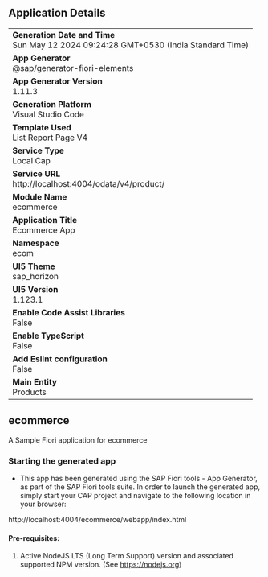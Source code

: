 ## Application Details
|               |
| ------------- |
|**Generation Date and Time**<br>Sun May 12 2024 09:24:28 GMT+0530 (India Standard Time)|
|**App Generator**<br>@sap/generator-fiori-elements|
|**App Generator Version**<br>1.11.3|
|**Generation Platform**<br>Visual Studio Code|
|**Template Used**<br>List Report Page V4|
|**Service Type**<br>Local Cap|
|**Service URL**<br>http://localhost:4004/odata/v4/product/
|**Module Name**<br>ecommerce|
|**Application Title**<br>Ecommerce App|
|**Namespace**<br>ecom|
|**UI5 Theme**<br>sap_horizon|
|**UI5 Version**<br>1.123.1|
|**Enable Code Assist Libraries**<br>False|
|**Enable TypeScript**<br>False|
|**Add Eslint configuration**<br>False|
|**Main Entity**<br>Products|

## ecommerce

A Sample Fiori application for ecommerce

### Starting the generated app

-   This app has been generated using the SAP Fiori tools - App Generator, as part of the SAP Fiori tools suite.  In order to launch the generated app, simply start your CAP project and navigate to the following location in your browser:

http://localhost:4004/ecommerce/webapp/index.html

#### Pre-requisites:

1. Active NodeJS LTS (Long Term Support) version and associated supported NPM version.  (See https://nodejs.org)


